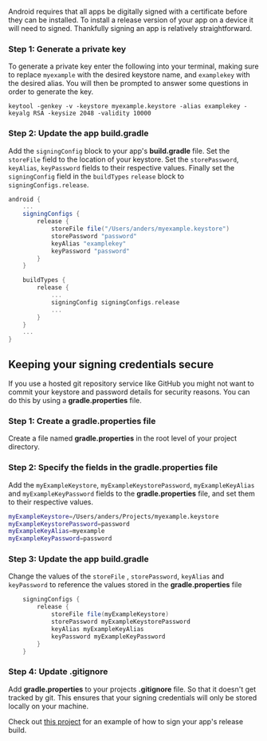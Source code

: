 Android requires that all apps be digitally signed with a certificate before they can be installed. To install a release version of your app on a device it will need to signed. Thankfully signing an app is relatively straightforward.

<!--more-->

### Step 1: Generate a private key
To generate a private key enter the following into your terminal, making sure to replace `myexample` with the
desired keystore name, and `examplekey` with the desired alias. You will then be prompted to answer some questions
in order to generate the key.

`keytool -genkey -v -keystore myexample.keystore -alias examplekey -keyalg RSA -keysize 2048 -validity 10000`

### Step 2: Update the app build.gradle

Add the `signingConfig` block to your app's **build.gradle** file. Set the `storeFile` field to the location of your keystore. Set the `storePassword`, `keyAlias`, `keyPassword` fields to their respective values. Finally set the `signingConfig` field in the `buildTypes` `release` block to `signingConfigs.release`.

```groovy
android {
    ...
    signingConfigs {
        release {
            storeFile file("/Users/anders/myexample.keystore")
            storePassword "password"
            keyAlias "examplekey"
            keyPassword "password"
        }
    }

    buildTypes {
        release {
            ...
            signingConfig signingConfigs.release
            ...
        }
    }
    ...
}
```

## Keeping your signing credentials secure
If you use a hosted git repository service like GitHub you might not want to commit your keystore and password details for security reasons. You can do this by using a **gradle.properties** file.

### Step 1: Create a gradle.properties file
Create a file named **gradle.properties** in the root level of your project directory.

### Step 2: Specify the fields in the gradle.properties file
Add the `myExampleKeystore`, `myExampleKeystorePassword`,  `myExampleKeyAlias` and `myExampleKeyPassword` fields to the **gradle.properties** file, and set them to their respective values.
```bash
myExampleKeystore=/Users/anders/Projects/myexample.keystore
myExampleKeystorePassword=password
myExampleKeyAlias=myexample
myExampleKeyPassword=password
```

### Step 3: Update the app build.gradle
Change the values of the `storeFile` , `storePassword`, `keyAlias` and `keyPassword` to reference the values stored in the **gradle.properties** file

```groovy
    signingConfigs {
        release {
            storeFile file(myExampleKeystore)
            storePassword myExampleKeystorePassword
            keyAlias myExampleKeyAlias
            keyPassword myExampleKeyPassword
        }
    }
```

### Step 4: Update .gitignore
Add  **gradle.properties** to your projects **.gitignore** file. So that it doesn't get tracked by git. This ensures that your signing credentials will only be stored locally on your machine.

Check out [this project](https://github.com/andersmurphy/chain/commit/531597724d68cf27d6e9fdd2e88f54fe4082c841) for an example of how to sign your app's release build.
